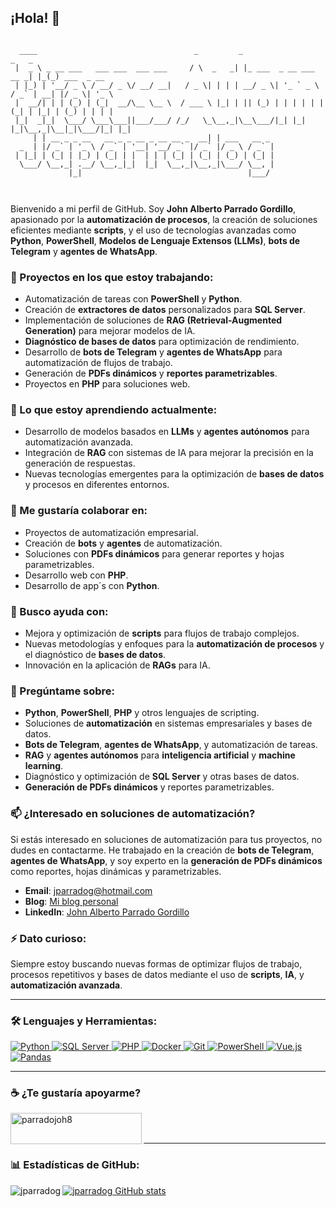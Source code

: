 ## ¡Hola! 👋

```plaintext

  ____                                   _         _                        _   _             
 |  _ \ _ __ ___   ___ ___  ___ ___     / \  _   _| |_ ___  _ __ ___   __ _| |_(_) ___  _ __  
 | |_) | '__/ _ \ / __/ _ \/ __/ __|   / _ \| | | | __/ _ \| '_ ` _ \ / _` | __| |/ _ \| '_ \ 
 |  __/| | | (_) | (_|  __/\__ \__ \  / ___ \ |_| | || (_) | | | | | | (_| | |_| | (_) | | | |
 |_|  _|_|  \___/ \___\___||___/___/ /_/   \_\__,_|\__\___/|_| |_| |_|\__,_|\__|_|\___/|_| |_|
     | | __ _ _ __   __ _ _ __ _ __ __ _  __| | ___   __ _                                    
  _  | |/ _` | '_ \ / _` | '__| '__/ _` |/ _` |/ _ \ / _` |                                   
 | |_| | (_| | |_) | (_| | |  | | | (_| | (_| | (_) | (_| |                                   
  \___/ \__,_| .__/ \__,_|_|  |_|  \__,_|\__,_|\___/ \__, |                                   
             |_|                                     |___/                                    
      
                                                                                    
```

Bienvenido a mi perfil de GitHub. Soy **John Alberto Parrado Gordillo**, apasionado por la **automatización de procesos**, la creación de soluciones eficientes mediante **scripts**, y el uso de tecnologías avanzadas como **Python**, **PowerShell**, **Modelos de Lenguaje Extensos (LLMs)**, **bots de Telegram** y **agentes de WhatsApp**.

### 🔭 Proyectos en los que estoy trabajando:
- Automatización de tareas con **PowerShell** y **Python**.
- Creación de **extractores de datos** personalizados para **SQL Server**.
- Implementación de soluciones de **RAG (Retrieval-Augmented Generation)** para mejorar modelos de IA.
- **Diagnóstico de bases de datos** para optimización de rendimiento.
- Desarrollo de **bots de Telegram** y **agentes de WhatsApp** para automatización de flujos de trabajo.
- Generación de **PDFs dinámicos** y **reportes parametrizables**.
- Proyectos en **PHP** para soluciones web.

### 🌱 Lo que estoy aprendiendo actualmente:
- Desarrollo de modelos basados en **LLMs** y **agentes autónomos** para automatización avanzada.
- Integración de **RAG** con sistemas de IA para mejorar la precisión en la generación de respuestas.
- Nuevas tecnologías emergentes para la optimización de **bases de datos** y procesos en diferentes entornos.

### 👯 Me gustaría colaborar en:
- Proyectos de automatización empresarial.
- Creación de **bots** y **agentes** de automatización.
- Soluciones con **PDFs dinámicos** para generar reportes y hojas parametrizables.
- Desarrollo web con **PHP**.
- Desarrollo de app´s con **Python**.

### 🤔 Busco ayuda con:
- Mejora y optimización de **scripts** para flujos de trabajo complejos.
- Nuevas metodologías y enfoques para la **automatización de procesos** y el diagnóstico de **bases de datos**.
- Innovación en la aplicación de **RAGs** para IA.

### 💬 Pregúntame sobre:
- **Python**, **PowerShell**, **PHP** y otros lenguajes de scripting.
- Soluciones de **automatización** en sistemas empresariales y bases de datos.
- **Bots de Telegram**, **agentes de WhatsApp**, y automatización de tareas.
- **RAG** y **agentes autónomos** para **inteligencia artificial** y **machine learning**.
- Diagnóstico y optimización de **SQL Server** y otras bases de datos.
- **Generación de PDFs dinámicos** y reportes parametrizables.

### 📫 ¿Interesado en soluciones de automatización?
Si estás interesado en soluciones de automatización para tus proyectos, no dudes en contactarme. He trabajado en la creación de **bots de Telegram**, **agentes de WhatsApp**, y soy experto en la **generación de PDFs dinámicos** como reportes, hojas dinámicas y parametrizables.

- **Email**: jparradog@hotmail.com
- **Blog**: [Mi blog personal](http://johnparradog.blogspot.com/)
- **LinkedIn**: [John Alberto Parrado Gordillo](https://linkedin.com/in/john-alberto-parrado-gordillo-47a18855)

### ⚡ Dato curioso:
Siempre estoy buscando nuevas formas de optimizar flujos de trabajo, procesos repetitivos y bases de datos mediante el uso de **scripts**, **IA**, y **automatización avanzada**.

---

### 🛠️ Lenguajes y Herramientas:
<p align="left">
  <a href="https://www.python.org/" target="_blank"> <img src="https://img.shields.io/badge/Python-Expert-blue" alt="Python" /> </a>
  <a href="https://www.microsoft.com/en-us/sql-server" target="_blank"> <img src="https://img.shields.io/badge/SQL_Server-Professional-lightgrey" alt="SQL Server" /> </a>
  <a href="https://www.php.net/" target="_blank"> <img src="https://img.shields.io/badge/PHP-Advanced-purple" alt="PHP" /> </a>
  <a href="https://www.docker.com/" target="_blank"> <img src="https://img.shields.io/badge/Docker-Containerization-blue" alt="Docker" /> </a>
  <a href="https://git-scm.com/" target="_blank"> <img src="https://img.shields.io/badge/Git-Version_Control-red" alt="Git" /> </a>
  <a href="https://www.microsoft.com/en-us/sql-server" target="_blank"> <img src="https://img.shields.io/badge/PowerShell-Automation-blue" alt="PowerShell" /> </a>
  <a href="https://vuejs.org/" target="_blank"> <img src="https://img.shields.io/badge/Vue.js-Front_End-green" alt="Vue.js" /> </a>
  <a href="https://pandas.pydata.org/" target="_blank"> <img src="https://img.shields.io/badge/Pandas-Data_Analysis-yellow" alt="Pandas" /> </a>
</p>

---

### ☕ ¿Te gustaría apoyarme?
<p><a href="https://www.buymeacoffee.com/parradojoh8"> <img align="left" src="https://cdn.buymeacoffee.com/buttons/v2/default-yellow.png" height="50" width="210" alt="parradojoh8" /></a></p><br><br>

---

### 📊 Estadísticas de GitHub:
<p><img align="left" src="https://github-readme-stats.vercel.app/api/top-langs?username=jparradog&show_icons=true&locale=en&layout=compact" alt="jparradog" /></p>

[![jparradog GitHub stats](https://github-readme-stats.vercel.app/api?username=jparradog)](https://github.com/jparradog/github-readme-stats)
